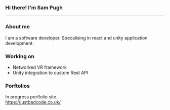 ### Hi there! I'm Sam Pugh
___


### About me
I am a software developer. Specalising in react and unity application development.

### Working on
- Networked VR framework
- Unity integration to custom Rest API

### Porftolios
In progress portfolio site.</br>
https://justbadcode.co.uk/

<!--
**Root-107/Root-107** is a ✨ _special_ ✨ repository because its `README.md` (this file) appears on your GitHub profile.
